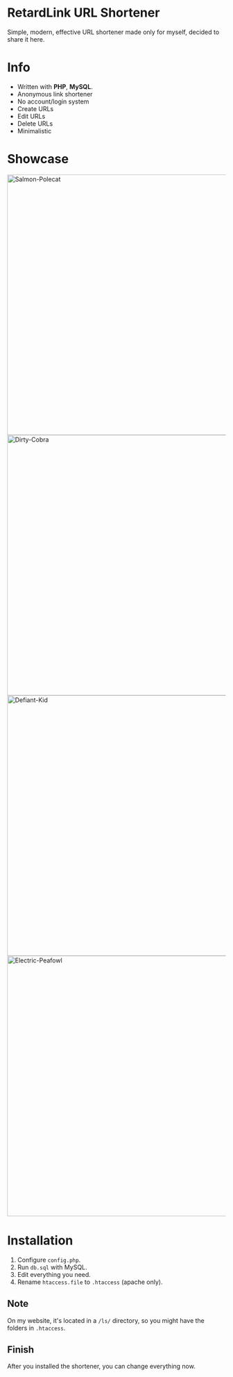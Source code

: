 # RetardLink URL Shortener
Simple, modern, effective URL shortener made only for myself, decided to share it here.

# Info
- Written with **PHP**, **MySQL**.
- Anonymous link shortener
- No account/login system
- Create URLs
- Edit URLs
- Delete URLs
- Minimalistic

# Showcase
<img src="https://github.com/user-attachments/assets/51ba61ad-70d7-4ede-9e36-24560957f5e9" alt="Salmon-Polecat" width="600" />
<br>
<img src="https://github.com/user-attachments/assets/38b91d40-efe3-478b-aa60-760abbd741bb" alt="Dirty-Cobra" width="600" />
<br>
<img src="https://github.com/user-attachments/assets/789987a1-bc66-4e9a-8179-14f2a20b4206" alt="Defiant-Kid" width="600" />
<br>
<img src="https://github.com/user-attachments/assets/f4b4ad9c-d1bd-4610-bb94-9ba22af45d99" alt="Electric-Peafowl" width="600" />


# Installation

1. Configure `config.php`.
2. Run `db.sql` with MySQL.
3. Edit everything you need.
4. Rename `htaccess.file` to `.htaccess` (apache only).

## Note
On my website, it's located in a `/ls/` directory, so you might have the folders in `.htaccess`.

## Finish
After you installed the shortener, you can change everything now.
